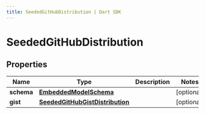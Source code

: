 ```yaml
---
title: SeededGitHubDistribution | Dart SDK
---
```


# SeededGitHubDistribution

## Properties
Name | Type | Description | Notes
------------ | ------------- | ------------- | -------------
**schema** | [**EmbeddedModelSchema**](EmbeddedModelSchema) |  | [optional] 
**gist** | [**SeededGitHubGistDistribution**](SeededGitHubGistDistribution) |  | [optional] 


